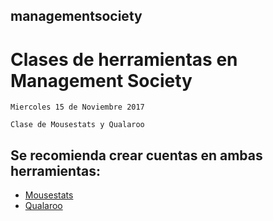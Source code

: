 ## managementsociety

# Clases de herramientas en Management Society
	Miercoles 15 de Noviembre 2017
	
	Clase de Mousestats y Qualaroo

## Se recomienda crear cuentas en ambas herramientas:
-  [Mousestats](https://ssl.mousestats.com/user/register/4)
-  [Qualaroo](https://app.qualaroo.com/signup)
